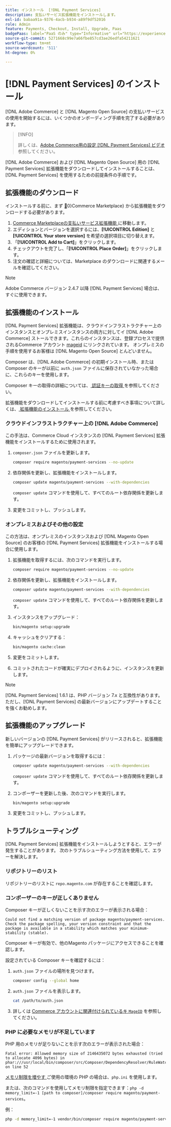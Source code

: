 ```yaml
---
title: インストール  [!DNL Payment Services]
description: 支払いサービス拡張機能をインストールします。
exl-id: babaa91a-9376-4acb-b934-a89f9df52016
role: Admin
feature: Payments, Checkout, Install, Upgrade, Paas
badgePaas: label="PaaS のみ" type="Informative" url="https://experienceleague.adobe.com/en/docs/commerce/user-guides/product-solutions" tooltip="Adobe Commerce on Cloud プロジェクト（Adobeが管理する PaaS インフラストラクチャ）およびオンプレミスプロジェクトにのみ適用されます。"
source-git-commit: 5271668c99e7a66fbe857cd3ae26edfa54211621
workflow-type: tm+mt
source-wordcount: '511'
ht-degree: 0%

---
```


# [!DNL Payment Services] のインストール

[!DNL Adobe Commerce] と [!DNL Magento Open Source] の支払いサービスの使用を開始するには、いくつかのオンボーディング手順を完了する必要があります。

>[!INFO]
>
> 詳しくは、[Adobe Commerce用の設定  [!DNL Payment Services]  ビデオ ](https://experienceleague.adobe.com/en/docs/commerce-learn/tutorials/admin/adobe-commerce-services/configure-adobe-payment-services) 参照してください。

[!DNL Adobe Commerce] および [!DNL Magento Open Source] 用の [!DNL Payment Services] 拡張機能をダウンロードしてインストールすることは、[!DNL Payment Services] を使用するための前提条件の手順です。

## 拡張機能のダウンロード

インストールする前に、まず [&#128279;](https://experienceleague.adobe.com/docs/commerce-admin/start/resources/commerce-marketplace.html)0&rbrace;Commerce Marketplace&rbrace; から拡張機能をダウンロードする必要があります。

1. [Commerce Marketplaceの支払いサービス拡張機能 ](https://commercemarketplace.adobe.com/magento-payment-services.html) に移動します。
1. エディションとバージョンを選択するには、**[!UICONTROL Edition]** と **[!UICONTROL Your store version]** を希望の選択項目に切り替えます。
1. 「**[!UICONTROL Add to Cart]**」をクリックします。
1. チェックアウトを完了し、「**[!UICONTROL Place Order]**」をクリックします。
1. 注文の確認と詳細については、Marketplace のダウンロードに関連するメールを確認してください。

>[!NOTE]
>
> Adobe Commerce バージョン 2.4.7 以降 [!DNL Payment Services] 場合は、すぐに使用できます。

## 拡張機能のインストール

[!DNL Payment Services] 拡張機能は、クラウドインフラストラクチャー上のインスタンスとオンプレミスインスタンスの両方に対してイ [!DNL Adobe Commerce] ストールできます。これらのインスタンスは、登録プロセスで提供されるCommerce アカウント [mageid](https://developer.adobe.com/commerce/marketplace/guides/sellers/profile-information/#access-keys) にリンクされています。
オンプレミスの手順を使用するお客様は [!DNL Magento Open Source] とんどいません。

Composer は、[!DNL Adobe Commerce] の初期インストール時、または Composer のキーが以前に `auth.json` ファイルに保存されていなかった場合に、これらのキーを使用します。

Composer キーの取得の詳細については、[ 認証キーの取得 ](https://experienceleague.adobe.com/en/docs/commerce-operations/installation-guide/prerequisites/authentication-keys) を参照してください。

拡張機能をダウンロードしてインストールする前に考慮すべき事項について詳しくは、[ 拡張機能のインストール ](https://experienceleague.adobe.com/en/docs/commerce-operations/installation-guide/tutorials/extensions) を参照してください。

### クラウドインフラストラクチャー上の [!DNL Adobe Commerce]

この手法は、Commerce Cloud インスタンスの [!DNL Payment Services] 拡張機能をインストールするために使用されます。

1. `composer.json` ファイルを更新します。

   ```bash
   composer require magento/payment-services --no-update
   ```

1. 依存関係を更新し、拡張機能をインストールします。

   ```bash
   composer update magento/payment-services --with-dependencies
   ```

   `composer update` コマンドを使用して、すべてのルート依存関係を更新します。

1. 変更をコミットし、プッシュします。

### オンプレミスおよびその他の設定

この方法は、オンプレミスのインスタンスおよび [!DNL Magento Open Source] のお客様の [!DNL Payment Services] 拡張機能をインストールする場合に使用します。

1. 拡張機能を取得するには、次のコマンドを実行します。

   ```bash
   composer require magento/payment-services --no-update
   ```

1. 依存関係を更新し、拡張機能をインストールします。

   ```bash
   composer update magento/payment-services --with-dependencies
   ```

   `composer update` コマンドを使用して、すべてのルート依存関係を更新します。

1. インスタンスをアップグレード：

   ```bash
   bin/magento setup:upgrade
   ```

1. キャッシュをクリアする：

   ```bash
   bin/magento cache:clean
   ```

1. 変更をコミットします。
1. コミットされたコードが確実にデプロイされるように、インスタンスを更新します。

>[!NOTE]
>
> [!DNL Payment Services] 1.6.1 は、PHP バージョン 7.x と互換性があります。ただし、[!DNL Payment Services] の最新バージョンにアップデートすることを強くお勧めします。

## 拡張機能のアップグレード

新しいバージョンの [!DNL Payment Services] がリリースされると、拡張機能を簡単にアップグレードできます。

1. パッケージの最新バージョンを取得するには：

   ```bash
   composer update magento/payment-services --with-dependencies
   ```

   `composer update` コマンドを使用して、すべてのルート依存関係を更新します。

1. コンポーザーを更新した後、次のコマンドを実行します。

   ```bash
   bin/magento setup:upgrade
   ```

1. 変更をコミットし、プッシュします。

## トラブルシューティング

[!DNL Payment Services] 拡張機能をインストールしようとすると、エラーが発生することがあります。 次のトラブルシューティング方法を使用して、エラーを解決します。

### リポジトリーのリスト

リポジトリーのリストに `repo.magento.com` が存在することを確認します。

### コンポーザーのキーが正しくありません

Composer キーが正しくないことを示す次のエラーが表示される場合：

```
Could not find a matching version of package magento/payment-services. Check the package spelling, your version constraint and that the package is available in a stability which matches your minimum-stability (stable).
```

Composer キーが有効で、他のMagento パッケージにアクセスできることを確認します。

設定されている Composer キーを確認するには：

1. `auth.json` ファイルの場所を見つけます。

   ```bash
   composer config --global home
   ```

1. `auth.json` ファイルを表示します。

   ```bash
   cat /path/to/auth.json
   ```

1. 詳しくは [Commerce アカウントに関連付けられているキ `MageID`](https://experienceleague.adobe.com/en/docs/commerce-operations/installation-guide/prerequisites/authentication-keys) を参照してください。

### PHP に必要なメモリが不足しています

PHP 用のメモリが足りないことを示す次のエラーが表示された場合：

```
Fatal error: Allowed memory size of 2146435072 bytes exhausted (tried to allocate 4096 bytes) in phar:///usr/local/bin/composer/src/Composer/DependencyResolver/RuleWatchGraph.php on line 52
```

[ メモリ制限を増やす ](https://experienceleague.adobe.com/en/docs/commerce-cloud-service/user-guide/configure/app/php-settings#increase-php-memory-limit) ご使用の環境の PHP の場合は、`php.ini` を使用します。

または、次のコマンドを使用してメモリ制限を指定できます：`php -d memory_limit=-1 [path to composer]/composer require magento/payment-services`。

例：

```bash
php -d memory_limit=-1 vendor/bin/composer require magento/payment-services
```
